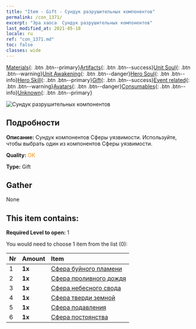 ```yaml
---
title: "Item - Gift - Сундук разрушительных компонентов"
permalink: /con_1371/
excerpt: "Эра хаоса  Сундук разрушительных компонентов"
last_modified_at: 2021-05-18
locale: ru
ref: "con_1371.md"
toc: false
classes: wide
---
```

 [Materials](/ItemsRU/){: .btn .btn--primary}[Artifacts](/ItemsRU/Artifacts/){: .btn .btn--success}[Unit Soul](/ItemsRU/UnitSoul/){: .btn .btn--warning}[Unit Awakening](/ItemsRU/UnitAwakening/){: .btn .btn--danger}[Hero Soul](/ItemsRU/HeroSoul/){: .btn .btn--info}[Hero Skill](/ItemsRU/HeroSkill/){: .btn .btn--primary}[Gift](/ItemsRU/Gift/){: .btn .btn--success}[Event related](/ItemsRU/Events/){: .btn .btn--warning}[Avatars](/ItemsRU/Avatars/){: .btn .btn--danger}[Consumables](/ItemsRU/Consumables/){: .btn .btn--info}[Unknown](/ItemsRU/Unknown/){: .btn .btn--primary}

 ![Сундук разрушительных компонентов](/images/t/i_906048.png)

## Подробности
 **Описание:** Сундук компонентов Сферы уязвимости. Используйте, чтобы выбрать один из компонентов Сферы уязвимости.

 **Quality:** <span style="color: #FF8C00">OK</span>

 **Type:** Gift

## Gather

  None

## This item contains:

 **Required Level to open:** 1

 You would need to choose 1 item from the list (0):

  | Nr | Amount |     Item    |
  |:---|:-------|:------------|
  | 1 |  **1x** | [Сфера буйного пламени](/ItemsRU/art_172/) |  | 
  | 2 |  **1x** | [Сфера проливного дождя](/ItemsRU/art_173/) |  | 
  | 3 |  **1x** | [Сфера небесного свода](/ItemsRU/art_174/) |  | 
  | 4 |  **1x** | [Сфера тверди земной](/ItemsRU/art_175/) |  | 
  | 5 |  **1x** | [Сфера подавления](/ItemsRU/art_176/) |  | 
  | 6 |  **1x** | [Сфера постоянства](/ItemsRU/art_177/) |  | 
